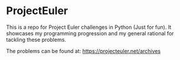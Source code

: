 # ProjectEuler
This is a repo for Project Euler challenges in Python (Just for fun).
It showcases my programming progression and my general rational for tackling these problems.

The problems can be found at: https://projecteuler.net/archives
